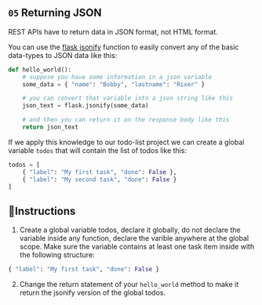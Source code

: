 ## `05` Returning JSON

REST APIs have to return data in JSON format, not HTML format.

You can use the [flask jsonify](https://flask.palletsprojects.com/en/1.1.x/api/#flask.json.jsonify) function to easily convert any of the basic data-types to JSON data like this:

```python
def hello_world():
    # suppose you have some information in a json variable
    some_data = { "name": "Bobby", "lastname": "Rixer" }

    # you can convert that variable into a json string like this
    json_text = flask.jsonify(some_data)

    # and then you can return it on the response body like this
    return json_text
```

If we apply this knowledge to our todo-list project we can create a global variable `todos` that will contain the list of todos like this:

```python
todos = [
    { "label": "My first task", "done": False },
    { "label": "My second task", "done": False }
]

```

## 📝Instructions

1. Create a global variable todos, declare it globally, do not declare the variable inside any function, declare the varible anywhere at the global scope. Make sure the variable contains at least one task item inside with the following structure:

```python
{ "label": "My first task", "done": False }
```

2. Change the return statement of your `hello_world` method to make it return the jsonify version of the global todos.

